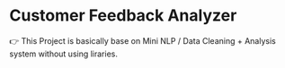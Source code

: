 # Customer Feedback Analyzer

👉 This Project is basically base on Mini NLP / Data Cleaning + Analysis system without using liraries.
